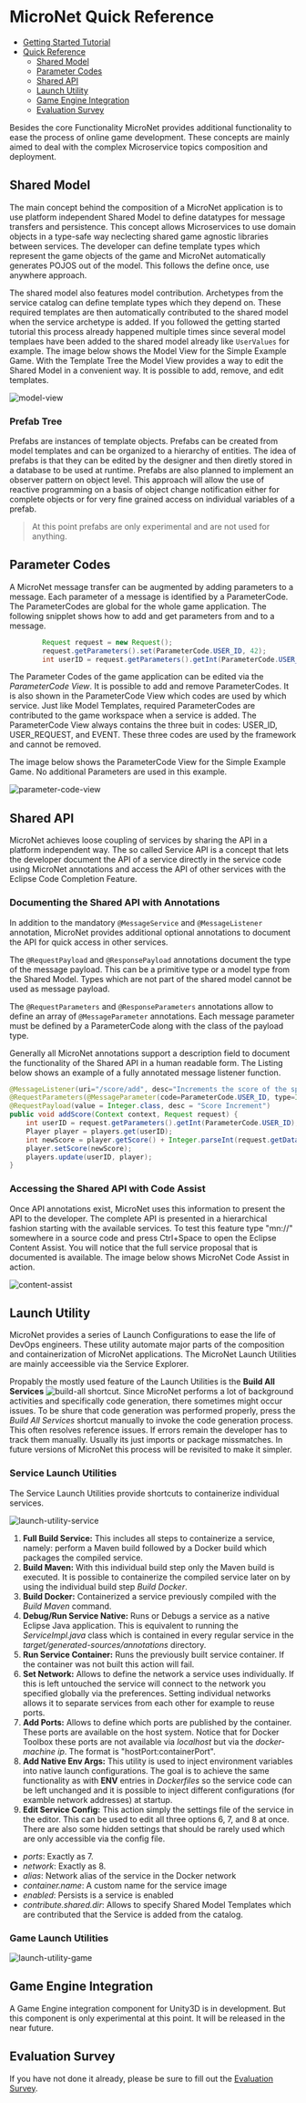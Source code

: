 # MicroNet Quick Reference

- [Getting Started Tutorial](../index.md)
- [Quick Reference](index.md)
  - [Shared Model](#shared-model)
  - [Parameter Codes](#parameter-codes)
  - [Shared API](#shared-api)
  - [Launch Utility](#launch-utility)
  - [Game Engine Integration](#game-engine-integration)
  - [Evaluation Survey](#evaluation-survey)

Besides the core Functionality MicroNet provides additional functionality to ease the process of online game development. These concepts are mainly aimed to deal with the complex Microservice topics composition and deployment.

## Shared Model

The main concept behind the composition of a MicroNet application is to use platform independent Shared Model to define datatypes for message transfers and persistence. This concept allows Microservices to use domain objects in a type-safe way neclecting shared game agnostic libraries between services. The developer can define template types which represent the game objects of the game and MicroNet automatically generates POJOS out of the model. This follows the define once, use anywhere approach.

The shared model also features model contribution. Archetypes from the service catalog can define template types which they depend on. These required templates are then automatically contributed to the shared model when the service archetype is added. If you followed the getting started tutorial this process already happened multiple times since several model templaes have been added to the shared model already like `UserValues` for example. The image below shows the Model View for the Simple Example Game. With the Template Tree the Model View provides a way to edit the Shared Model in a convenient way. It is possible to add, remove, and edit templates. 

![model-view](ModelView.PNG "Model View of the Simple Example Game")

### Prefab Tree

Prefabs are instances of template objects. Prefabs can be created from model templates and can be organized to a hierarchy of entities. The idea of prefabs is that they can be edited by the designer and then diretly stored in a database to be used at runtime. Prefabs are also planned to implement an observer pattern on object level. This approach will allow the use of reactive programming on a basis of object change notification either for complete objects or for very fine grained access on individual variables of a prefab.

> At this point prefabs are only experimental and are not used for anything. 

## Parameter Codes

A MicroNet message transfer can be augmented by adding parameters to a message. Each parameter of a message is identified by a ParameterCode. The ParameterCodes are global for the whole game application. The following snipplet shows how to add and get parameters from and to a message.

```java
		Request request = new Request();
		request.getParameters().set(ParameterCode.USER_ID, 42);
		int userID = request.getParameters().getInt(ParameterCode.USER_ID);
```

The Parameter Codes of the game application can be edited via the *ParameterCode View*. It is possible to add and remove ParameterCodes. It is also shown in the ParameterCode View which codes are used by which service. Just like Model Templates, required ParameterCodes are contributed to the game workspace when a service is added. The ParameterCode View always contains the three buit in codes: USER_ID, USER_REQUEST, and EVENT. These three codes are used by the framework and cannot be removed.

The image below shows the ParameterCode View for the Simple Example Game. No additional Parameters are used in this example.

![parameter-code-view](ParameterCodeView.PNG "Parameter Code View of the Simple Example Game")

## Shared API

MicroNet achieves loose coupling of services by sharing the API in a platform independent way. The so called Service API is a concept that lets the developer document the API of a service directly in the service code using MicroNet annotations and access the API of other services with the Eclipse Code Completion Feature. 

### Documenting the Shared API with Annotations

In addition to the mandatory `@MessageService` and `@MessageListener` annotation, MicroNet provides additional optional annotations to document the API for quick access in other services.

The `@RequestPayload` and `@ResponsePayload` annotations document the type of the message payload. This can be a primitive type or a model type from the Shared Model. Types which are not part of the shared model cannot be used as message payload.

The `@RequestParameters` and `@ResponseParameters` annotations allow to define an array of `@MessageParameter` annotations. Each message parameter must be defined by a ParameterCode along with the class of the payload type.

Generally all MicroNet annotations support a description field to document the functionality of the Shared API in a human readable form.  The Listing below shows an example of a fully annotated message listener function.

```java
@MessageListener(uri="/score/add", desc="Increments the score of the specified player")
@RequestParameters(@MessageParameter(code=ParameterCode.USER_ID, type=Integer.class, desc="UserID"))
@RequestPayload(value = Integer.class, desc = "Score Increment")
public void addScore(Context context, Request request) {
	int userID = request.getParameters().getInt(ParameterCode.USER_ID);
	Player player = players.get(userID);
	int newScore = player.getScore() + Integer.parseInt(request.getData());
	player.setScore(newScore);
	players.update(userID, player);
}
```
### Accessing the Shared API with Code Assist

Once API annotations exist, MicroNet uses this information to present the API to the developer. The complete API is presented in a hierarchical fashion starting with the available services. To test this feature type "mn://" somewhere in a source code and press Ctrl+Space to open the Eclipse Content Assist. You will notice that the full service proposal that is documented is available. The image below shows MicroNet Code Assist in action.

![content-assist](CodeAssist.png "MicroNet Content Assist")

## Launch Utility

MicroNet provides a series of Launch Configurations to ease the life of DevOps engineers. These utility automate major parts of the composition and containerization of MicroNet applications. The MicroNet Launch Utilities are mainly acceessible via the Service Explorer.

Propably the mostly used feature of the Launch Utilities is the **Build All Services** ![build-all](build.png) shortcut. Since MicroNet performs a lot of background activities and specifically code generation, there sometimes might occur issues. To be shure that code generation was performed properly, press the *Build All Services* shortcut manually to invoke the code generation process. This often resolves reference issues. If errors remain the developer has to track them manually. Usually its just imports or package missmatches. In future versions of MicroNet this process will be revisited to make it simpler.

### Service Launch Utilities

The Service Launch Utilities provide shortcuts to containerize individual services.

![launch-utility-service](LaunchUtilityService.png "MicroNet Service Launch Utility")

1. **Full Build Service:** This includes all steps to containerize a service, namely: perform a Maven build followed by a Docker build which packages the compiled service.
2. **Build Maven:** With this individual build step only the Maven build is executed. It is possible to containerize the compiled service later on by using the individual build step *Build Docker*.
3. **Build Docker:** Containerized a service previously compiled with the *Build Maven* command.
4. **Debug/Run Service Native:** Runs or Debugs a service as a native Eclipse Java application. This is equivalent to running the *ServiceImpl.java* class which is contained in every regular service in the *target/generated-sources/annotations* directory.
5. **Run Service Container:** Runs the previously built service container. If the container was not built this action will fail.
6. **Set Network:** Allows to define the network a service uses individually. If this is left untouched the service will connect to the network you specified globally via the preferences. Setting individual networks allows it to separate services from each other for example to reuse ports.
7. **Add Ports:** Allows to define which ports are published by the container. These ports are available on the host system. Notice that for Docker Toolbox these ports are not available via *localhost* but via the *docker-machine ip*. The format is "hostPort:containerPort".
8. **Add Native Env Args:** This utility is used to inject environment variables into native launch configurations. The goal is to achieve the same functionality as with **ENV** entries in *Dockerfiles* so the service code can be left unchanged and it is possible to inject different configurations (for examble network addresses) at startup.
9. **Edit Service Config:** This action simply the settings file of the service in the editor. This can be used to edit all three options 6, 7, and 8 at once. There are also some hidden settings that should be rarely used which are only accessible via the config file.
  - *ports*: Exactly as 7. 
  - *network*: Exactly as 8.
  - *alias*: Network alias of the service in the Docker network
  - *container.name*: A custom name for the service image
  - *enabled*: Persists is a service is enabled
  - *contribute.shared.dir*: Allows to specify Shared Model Templates which are contributed that the Service is added from the catalog.

### Game Launch Utilities

![launch-utility-game](LaunchUtilityGame.PNG "MicroNet Game Launch Utility")

## Game Engine Integration

A Game Engine integration component for Unity3D is in development. But this component is only experimental at this point. It will be released in the near future.

## Evaluation Survey

If you have not done it already, please be sure to fill out the [Evaluation Survey](https://docs.google.com/forms/d/e/1FAIpQLSc2mOMse_nsa6kJSQsRMN-ph_sUb4EDws9loc530sVPcMOOsg/viewform?usp=sf_link).
